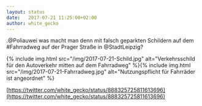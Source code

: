 ```yaml
---
layout: status
date:   2017-07-21 11:25:00+02:00
author: white_gecko
---
```


.@Poliauwei was macht man denn mit falsch geparkten Schildern auf dem #Fahrradweg auf der Prager Straße in @StadtLeipzig?

{% include img.html src="/img/2017-07-21-Schild.jpg" alt="Verkehrsschild für den Autoverkehr mitten auf dem Fahrradweg" %}{% include img.html src="/img/2017-07-21-Fahrradweg.jpg" alt="Nutzungspflicht für Fahrräder ist angeordnet" %}

[https://twitter.com/white_gecko/status/888325725811613696](https://twitter.com/white_gecko/status/888325725811613696)
